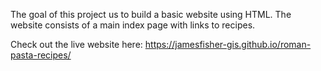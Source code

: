 The goal of this project us to build a basic website using HTML. The website consists of a main index page with links to recipes.

Check out the live website here: https://jamesfisher-gis.github.io/roman-pasta-recipes/
